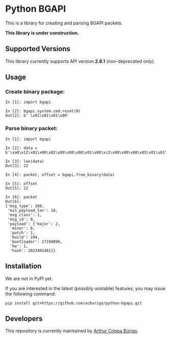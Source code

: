 # Python BGAPI
This is a library for creating and parsing BGAPI packets.

**This library is under construction.**

## Supported Versions
This library currently supports API version **2.8.1** (non-deprecated only).

## Usage

### Create binary package:

```
In [1]: import bgapi

In [2]: bgapi.system.cmd.reset(0)
Out[2]: b' \x01\x01\x01\x00'
```

### Parse binary packet:

```
In [1]: import bgapi

In [2]: data = b'\xa0\x12\x01\x00\x02\x00\x08\x00\x01\x00\xc2\x00\x00\x00\x05\x01\x01\x00\x99\x07\x9cx'

In [3]: len(data)
Out[3]: 22

In [4]: packet, offset = bgapi.from_binary(data)

In [5]: offset
Out[5]: 22

In [6]: packet
Out[6]:
{'msg_type': 160,
 'min_payload_len': 18,
 'msg_class': 1,
 'msg_id': 0,
 'payload': {'major': 2,
  'minor': 8,
  'patch': 1,
  'build': 194,
  'bootloader': 17104896,
  'hw': 1,
  'hash': 2023491481}}
```

## Installation

We are not in PyPI yet.

If you are interested in the latest (possibly unstable) features, you may issue the following command:

`pip install git+https://github.com/acburigo/python-bgapi.git`

## Developers

This repository is currently maintained by [Arthur Crippa Búrigo](https://github.com/acburigo).
